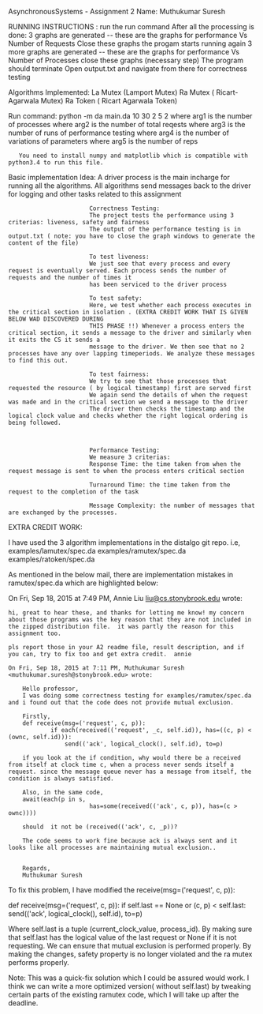 AsynchronousSystems - Assignment 2
Name: Muthukumar Suresh

RUNNING INSTRUCTIONS : run the run command
                       After all the processing is done:
                       3 graphs are generated -- these are the graphs for performance Vs Number of Requests
                       Close these graphs
                       the progam starts running again
                       3 more graphs are generated -- these are the graphs for performance Vs Number of Processes
                       close these graphs (necessary step)
                       The program should terminate
                       Open output.txt and navigate from there for correctness testing

Algorithms Implemented: La Mutex (Lamport Mutex)
                        Ra Mutex ( Ricart- Agarwala Mutex)
                        Ra Token ( Ricart Agarwala Token)

Run command: python -m da main.da 10 30 2 5 2
             where arg1 is the number of processes
             where arg2 is the number of total reqests
             where arg3 is the number of runs of performance testing
             where arg4 is the number of variations of parameters
             where arg5 is the number of reps

       You need to install numpy and matplotlib which is compatible with python3.4 to run this file.

Basic implementation Idea: A driver process is the main incharge for running all the algorithms.
                           All algorithms send messages back to the driver for logging and other tasks related to this assignment


                           Correctness Testing:
                           The project tests the performance using 3 criterias: liveness, safety and fairness
                           The output of the performance testing is in output.txt ( note: you have to close the graph windows to generate the content of the file)

                           To test liveness:
                           We just see that every process and every request is eventually served. Each process sends the number of requests and the number of times it
                           has been serviced to the driver process

                           To test safety:
                           Here, we test whether each process executes in the critical section in isolation . (EXTRA CREDIT WORK THAT IS GIVEN BELOW WAD DISCOVERED DURING
                           THIS PHASE !!) Whenever a process enters the critical section, it sends a message to the driver and similarly when it exits the CS it sends a
                           message to the driver. We then see that no 2 processes have any over lapping timeperiods. We analyze these messages to find this out.

                           To test fairness:
                           We try to see that those processes that requested the resource ( by logical timestamp) first are served first
                           We again send the details of when the request was made and in the critical section we send a message to the driver
                           The driver then checks the timestamp and the logical clock value and checks whether the right logical ordering is being followed.



                           Performance Testing:
                           We measure 3 criterias:
                           Response Time: the time taken from when the request message is sent to when the process enters critical section

                           Turnaround Time: the time taken from the request to the completion of the task

                           Message Complexity: the number of messages that are exchanged by the processes.




EXTRA CREDIT WORK:

I have used the 3 algorithm implementations in the distalgo git repo. i.e, examples/lamutex/spec.da examples/ramutex/spec.da examples/ratoken/spec.da

As mentioned in the below mail, there are implementation mistakes in ramutex/spec.da which are highlighted below:

On Fri, Sep 18, 2015 at 7:49 PM, Annie Liu <liu@cs.stonybrook.edu> wrote:

    hi, great to hear these, and thanks for letting me know! my concern about those programs was the key reason that they are not included in the zipped distribution file.  it was partly the reason for this assignment too.

    pls report those in your A2 readme file, result description, and if you can, try to fix too and get extra credit.  annie

    On Fri, Sep 18, 2015 at 7:11 PM, Muthukumar Suresh <muthukumar.suresh@stonybrook.edu> wrote:

        Hello professor,
        I was doing some correctness testing for examples/ramutex/spec.da and i found out that the code does not provide mutual exclusion.

        Firstly,
        def receive(msg=('request', c, p)):
                if each(received(('request', _c, self.id)), has=((c, p) < (ownc, self.id))):
                    send(('ack', logical_clock(), self.id), to=p)

        if you look at the if condition, why would there be a received from itself at clock time c, when a process never sends itself a request. since the message queue never has a message from itself, the condition is always satisfied.

        Also, in the same code,
        await(each(p in s,
                           has=some(received(('ack', c, p)), has=(c > ownc))))

        should  it not be (received(('ack', c, _p))?

        The code seems to work fine because ack is always sent and it looks like all processes are maintaining mutual exclusion..


        Regards,
        Muthukumar Suresh



To fix this problem, I have modified the receive(msg=('request', c, p)):

def receive(msg=('request', c, p)):
        if self.last == None or (c, p) < self.last:
            send(('ack', logical_clock(), self.id), to=p)

Where self.last is a tuple (current_clock_value, process_id). By making sure that self.last has the logical value of the last request or None if it is not requesting.
We can ensure that mutual exclusion is performed properly. By making the changes, safety property is no longer violated and the ra mutex performs properly.

Note: This was a quick-fix solution which I could be assured would work. I think we can write a more optimized version( without self.last) by tweaking certain parts of the existing ramutex
code, which I will take up after the deadline.
